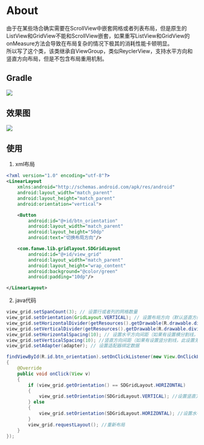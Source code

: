 # About
由于在某些场合确实需要在ScrollView中嵌套网格或者列表布局，但是原生的ListView和GridView不能和ScrollView嵌套，如果重写ListView和GridView的onMeasure方法会导致在布局复杂的情况下极其的消耗性能卡顿明显。<br>
所以写了这个类，该类继承自ViewGroup，类似ReyclerView，支持水平方向和竖直方向布局，但是不包含布局重用机制。

## Gradle
[![](https://jitpack.io/v/zj565061763/gridlayout.svg)](https://jitpack.io/#zj565061763/gridlayout)

## 效果图
![](http://thumbsnap.com/i/xnAK2Zp1.gif?0719)

## 使用
1. xml布局
```xml
<?xml version="1.0" encoding="utf-8"?>
<LinearLayout
    xmlns:android="http://schemas.android.com/apk/res/android"
    android:layout_width="match_parent"
    android:layout_height="match_parent"
    android:orientation="vertical">

    <Button
        android:id="@+id/btn_orientation"
        android:layout_width="match_parent"
        android:layout_height="50dp"
        android:text="切换布局方向"/>

    <com.fanwe.lib.gridlayout.SDGridLayout
        android:id="@+id/view_grid"
        android:layout_width="match_parent"
        android:layout_height="wrap_content"
        android:background="@color/green"
        android:padding="10dp"/>

</LinearLayout>
```
2. java代码
```java
view_grid.setSpanCount(3); // 设置行或者列的网格数量
view_grid.setOrientation(GridLayout.VERTICAL); // 设置布局方向（默认竖直方向）
view_grid.setHorizontalDivider(getResources().getDrawable(R.drawable.divider_horizontal)); // 设置横分割线
view_grid.setVerticalDivider(getResources().getDrawable(R.drawable.divider_vertical)); // 设置竖分割线
view_grid.setHorizontalSpacing(10); // 设置水平方向间距（如果有设置横分割线，此设置无效）
view_grid.setVerticalSpacing(10); //竖直方向间距（如果有设置竖分割线，此设置无效）
view_grid.setAdapter(adapter); // 设置适配器绑定数据

findViewById(R.id.btn_orientation).setOnClickListener(new View.OnClickListener()
{
    @Override
    public void onClick(View v)
    {
        if (view_grid.getOrientation() == SDGridLayout.HORIZONTAL)
        {
            view_grid.setOrientation(SDGridLayout.VERTICAL); //设置竖直方向布局
        } else
        {
            view_grid.setOrientation(SDGridLayout.HORIZONTAL); //设置水平方向布局
        }
        view_grid.requestLayout(); //重新布局
    }
});
```
